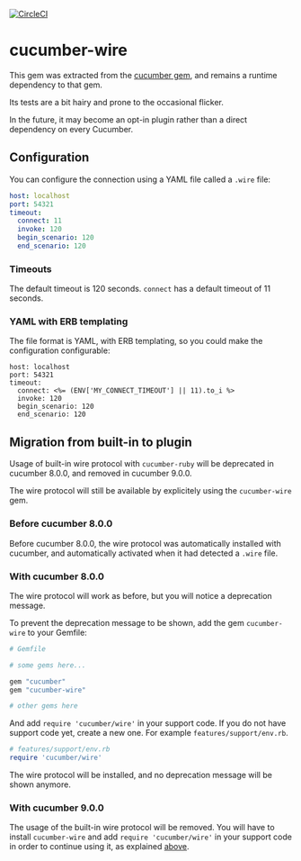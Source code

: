 [![CircleCI](https://circleci.com/gh/cucumber/cucumber-ruby-wire.svg?style=svg)](https://circleci.com/gh/cucumber/cucumber-ruby-wire)

# cucumber-wire

This gem was extracted from the [cucumber gem](https://github.com/cucumber/cucumber-ruby), and remains a runtime dependency to that gem.

Its tests are a bit hairy and prone to the occasional flicker.

In the future, it may become an opt-in plugin rather than a direct dependency on every Cucumber.

## Configuration

You can configure the connection using a YAML file called a `.wire` file:

```yaml
host: localhost
port: 54321
timeout:
  connect: 11
  invoke: 120
  begin_scenario: 120
  end_scenario: 120
```

### Timeouts

The default timeout is 120 seconds. `connect` has a default timeout of 11 seconds.

### YAML with ERB templating

The file format is YAML, with ERB templating, so you could make the configuration configurable:

```yaml,erb
host: localhost
port: 54321
timeout:
  connect: <%= (ENV['MY_CONNECT_TIMEOUT'] || 11).to_i %>
  invoke: 120
  begin_scenario: 120
  end_scenario: 120
```
## Migration from built-in to plugin

Usage of built-in wire protocol with `cucumber-ruby` will be deprecated in cucumber
8.0.0, and removed in cucumber 9.0.0.

The wire protocol will still be available by explicitely using the `cucumber-wire`
gem.

### Before cucumber 8.0.0

Before cucumber 8.0.0, the wire protocol was automatically installed with cucumber,
and automatically activated when it had detected a `.wire` file.

### With cucumber 8.0.0

The wire protocol will work as before, but you will notice a deprecation message.

To prevent the deprecation message to be shown, add the gem `cucumber-wire` to your
Gemfile:

```ruby
# Gemfile

# some gems here...

gem "cucumber"
gem "cucumber-wire"

# other gems here

```

And add `require 'cucumber/wire'` in your support code. If you do not have support
code yet, create a new one. For example `features/support/env.rb`.

```ruby
# features/support/env.rb
require 'cucumber/wire'
```

The wire protocol will be installed, and no deprecation message will be shown anymore.

### With cucumber 9.0.0

The usage of the built-in wire protocol will be removed. You will have to install
`cucumber-wire` and add `require 'cucumber/wire'` in your support code in order
to continue using it, as explained [above](#with-cucumber-8-0-0).